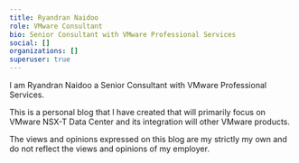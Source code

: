 ```yaml
---
title: Ryandran Naidoo
role: VMware Consultant
bio: Senior Consultant with VMware Professional Services
social: []
organizations: []
superuser: true
---
```

I am Ryandran Naidoo a Senior Consultant with VMware Professional Services.

This is a personal blog that I have created that will primarily focus on VMware NSX-T Data Center and its integration will other VMware products.

The views and opinions expressed on this blog are my strictly my own and do not reflect the views and opinions of my employer.